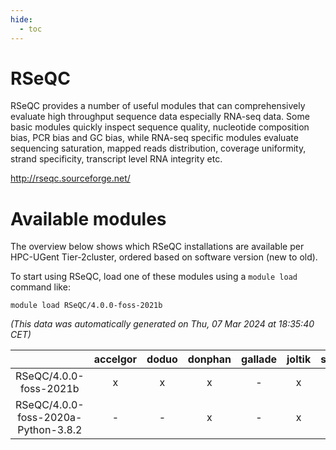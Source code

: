 ```yaml
---
hide:
  - toc
---
```


RSeQC
=====


RSeQC provides a number of useful modules that can  comprehensively evaluate high throughput sequence data especially RNA-seq  data. Some basic modules quickly inspect sequence quality, nucleotide  composition bias, PCR bias and GC bias, while RNA-seq specific modules  evaluate sequencing saturation, mapped reads distribution, coverage  uniformity, strand specificity, transcript level RNA integrity etc.

http://rseqc.sourceforge.net/
# Available modules


The overview below shows which RSeQC installations are available per HPC-UGent Tier-2cluster, ordered based on software version (new to old).

To start using RSeQC, load one of these modules using a `module load` command like:

```shell
module load RSeQC/4.0.0-foss-2021b
```

*(This data was automatically generated on Thu, 07 Mar 2024 at 18:35:40 CET)*  

| |accelgor|doduo|donphan|gallade|joltik|skitty|
| :---: | :---: | :---: | :---: | :---: | :---: | :---: |
|RSeQC/4.0.0-foss-2021b|x|x|x|-|x|x|
|RSeQC/4.0.0-foss-2020a-Python-3.8.2|-|-|x|-|x|x|

